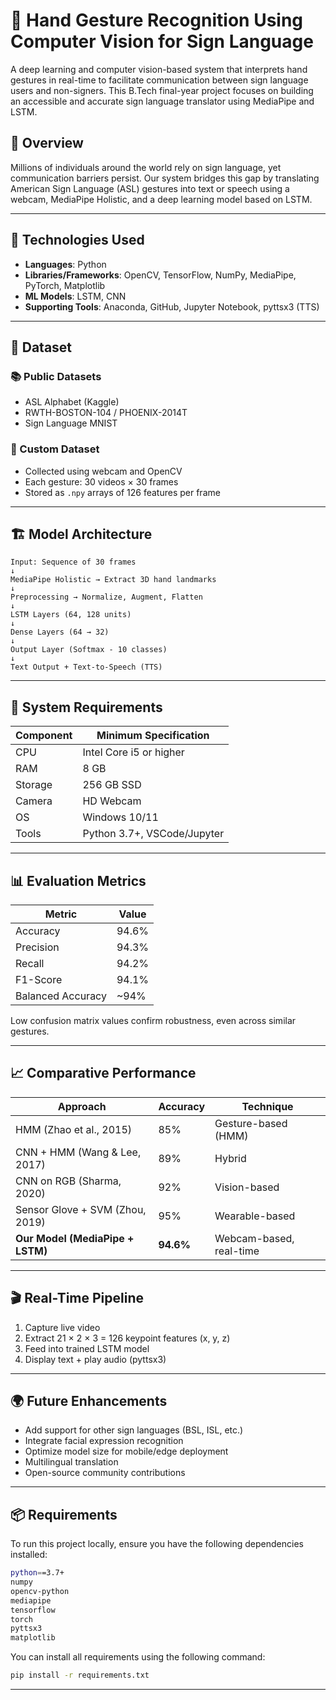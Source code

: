 
# 🤖 Hand Gesture Recognition Using Computer Vision for Sign Language

A deep learning and computer vision-based system that interprets hand gestures in real-time to facilitate communication between sign language users and non-signers. This B.Tech final-year project focuses on building an accessible and accurate sign language translator using MediaPipe and LSTM.


## 📌 Overview

Millions of individuals around the world rely on sign language, yet communication barriers persist. Our system bridges this gap by translating American Sign Language (ASL) gestures into text or speech using a webcam, MediaPipe Holistic, and a deep learning model based on LSTM.

---

## 🧠 Technologies Used

- **Languages**: Python
- **Libraries/Frameworks**: OpenCV, TensorFlow, NumPy, MediaPipe, PyTorch, Matplotlib
- **ML Models**: LSTM, CNN
- **Supporting Tools**: Anaconda, GitHub, Jupyter Notebook, pyttsx3 (TTS)

---

## 📁 Dataset

### 📚 Public Datasets
- ASL Alphabet (Kaggle)
- RWTH-BOSTON-104 / PHOENIX-2014T
- Sign Language MNIST

### 🎥 Custom Dataset
- Collected using webcam and OpenCV
- Each gesture: 30 videos × 30 frames
- Stored as `.npy` arrays of 126 features per frame

---

## 🏗️ Model Architecture

```
Input: Sequence of 30 frames
↓
MediaPipe Holistic → Extract 3D hand landmarks
↓
Preprocessing → Normalize, Augment, Flatten
↓
LSTM Layers (64, 128 units)
↓
Dense Layers (64 → 32)
↓
Output Layer (Softmax - 10 classes)
↓
Text Output + Text-to-Speech (TTS)
```

---

## 🎯 System Requirements

| Component       | Minimum Specification         |
|----------------|-------------------------------|
| CPU            | Intel Core i5 or higher        |
| RAM            | 8 GB                           |
| Storage        | 256 GB SSD                     |
| Camera         | HD Webcam                      |
| OS             | Windows 10/11                  |
| Tools          | Python 3.7+, VSCode/Jupyter    |

---

## 📊 Evaluation Metrics

| Metric       | Value  |
|--------------|--------|
| Accuracy     | 94.6%  |
| Precision    | 94.3%  |
| Recall       | 94.2%  |
| F1-Score     | 94.1%  |
| Balanced Accuracy | ~94% |

Low confusion matrix values confirm robustness, even across similar gestures.

---

## 📈 Comparative Performance

| Approach        | Accuracy | Technique                      |
|-----------------|----------|-------------------------------|
| HMM (Zhao et al., 2015)         | 85%      | Gesture-based (HMM)             |
| CNN + HMM (Wang & Lee, 2017)    | 89%      | Hybrid                         |
| CNN on RGB (Sharma, 2020)       | 92%      | Vision-based                   |
| Sensor Glove + SVM (Zhou, 2019)| 95%      | Wearable-based                 |
| **Our Model (MediaPipe + LSTM)**| **94.6%**| Webcam-based, real-time       |

---

## 🎬 Real-Time Pipeline

1. Capture live video
2. Extract 21 × 2 × 3 = 126 keypoint features (x, y, z)
3. Feed into trained LSTM model
4. Display text + play audio (pyttsx3)

---

## 🌍 Future Enhancements

- Add support for other sign languages (BSL, ISL, etc.)
- Integrate facial expression recognition
- Optimize model size for mobile/edge deployment
- Multilingual translation
- Open-source community contributions

---

## 📦 Requirements

To run this project locally, ensure you have the following dependencies installed:

```bash
python==3.7+
numpy
opencv-python
mediapipe
tensorflow
torch
pyttsx3
matplotlib
```
You can install all requirements using the following command:

```bash
pip install -r requirements.txt
```

---
